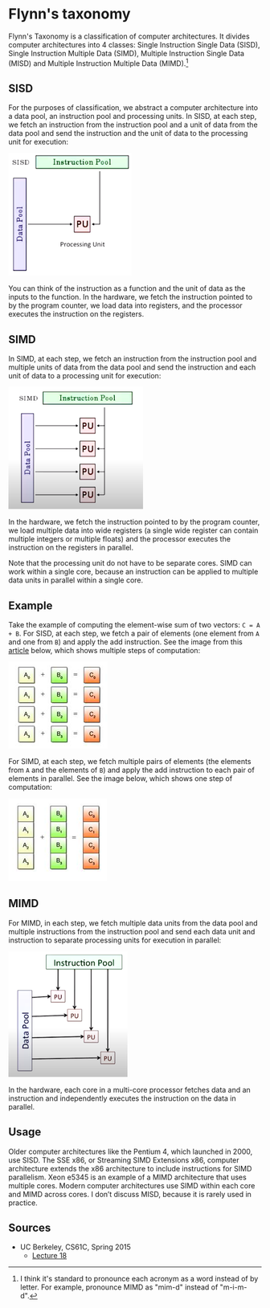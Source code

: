 # Flynn's taxonomy

Flynn's Taxonomy is a classification of computer architectures. It divides computer architectures into 4 classes: Single Instruction Single Data (SISD), Single Instruction Multiple Data (SIMD), Multiple Instruction Single Data (MISD) and Multiple Instruction Multiple Data (MIMD).[^1]

## SISD

For the purposes of classification, we abstract a computer architecture into a data pool, an instruction pool and processing units. In SISD, at each step, we fetch an instruction from the instruction pool and a unit of data from the data pool and send the instruction and the unit of data to the processing unit for execution:

<img src="/img/sisd.png" />

You can think of the instruction as a function and the unit of data as the inputs to the function. In the hardware, we fetch the instruction pointed to by the program counter, we load data into registers, and the processor executes the instruction on the registers.

## SIMD

In SIMD, at each step, we fetch an instruction from the instruction pool and multiple units of data from the data pool and send the instruction and each unit of data to a processing unit for execution:

<img src="/img/simd.png" />

In the hardware, we fetch the instruction pointed to by the program counter, we load multiple data into wide registers (a single wide register can contain multiple integers or multiple floats) and the processor executes the instruction on the registers in parallel.

Note that the processing unit do not have to be separate cores. SIMD can work within a single core, because an instruction can be applied to multiple data units in parallel within a single core.

## Example

Take the example of computing the element-wise sum of two vectors: `C = A + B`. For SISD, at each step, we fetch a pair of elements (one element from `A` and one from `B`) and apply the add instruction. See the image from this [article](http://web.archive.org/web/20220108195313/http://ftp.cvut.cz/kernel/people/geoff/cell/ps3-linux-docs/CellProgrammingTutorial/BasicsOfSIMDProgramming.html) below, which shows multiple steps of computation:

<img src="/img/sisd_a_plus_b.png" />

For SIMD, at each step, we fetch multiple pairs of elements (the elements from `A` and the elements of `B`) and apply the add instruction to each pair of elements in parallel. See the image below, which shows one step of computation:

<img src="/img/simd_a_plus_b.png" />

## MIMD

For MIMD, in each step, we fetch multiple data units from the data pool and multiple instructions from the instruction pool and send each data unit and instruction to separate processing units for execution in parallel:

<img src="/img/mimd.png" />

In the hardware, each core in a multi-core processor fetches data and an instruction and independently executes the instruction on the data in parallel.

## Usage

Older computer architectures like the Pentium 4, which launched in 2000, use SISD. The SSE x86, or Streaming SIMD Extensions x86, computer architecture extends the x86 architecture to include instructions for SIMD parallelism. Xeon e5345 is an example of a MIMD architecture that uses multiple cores. Modern computer architectures use SIMD within each core and MIMD across cores. I don’t discuss MISD, because it is rarely used in practice.

[^1]: I think it's standard to pronounce each acronym as a word instead of by letter. For example, pronounce MIMD as "mim-d" instead of "m-i-m-d".

## Sources

* UC Berkeley, CS61C, Spring 2015 
	* [Lecture 18](https://www.youtube.com/watch?v=BUmJQr426Ac&list=PLhMnuBfGeCDM8pXLpqib90mDFJI-e1lpk&index=18)